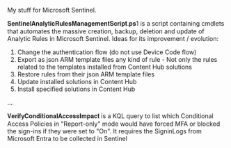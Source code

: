 My stuff for Microsoft Sentinel.

𝐒𝐞𝐧𝐭𝐢𝐧𝐞𝐥𝐀𝐧𝐚𝐥𝐲𝐭𝐢𝐜𝐑𝐮𝐥𝐞𝐬𝐌𝐚𝐧𝐚𝐠𝐞𝐦𝐞𝐧𝐭𝐒𝐜𝐫𝐢𝐩𝐭.𝐩𝐬1 is a script containing cmdlets that automates the massive creation, backup, deletion and update of Analytic Rules in Microsoft Sentinel.
Ideas for its improvement / evolution:
1. Change the authentication flow (do not use Device Code flow)
2. Export as json ARM template files any kind of rule - Not only the rules related to the templates installed from Content Hub solutions
3. Restore rules from their json ARM template files
4. Update installed solutions in Content Hub
5. Install specified solutions in Content Hub

...

𝐕𝐞𝐫𝐢𝐟𝐲𝐂𝐨𝐧𝐝𝐢𝐭𝐢𝐨𝐧𝐚𝐥𝐀𝐜𝐜𝐞𝐬𝐬𝐈𝐦𝐩𝐚𝐜𝐭 is a KQL query to list which Conditional Access Policies in "Report-only" mode  would have forced MFA or blocked the sign-ins if they were set to "On".
It requires the SigninLogs from Microsoft Entra to be collected in Sentinel
